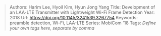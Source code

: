 > Authors: Harim Lee, Hyoil Kim, Hyun Jong Yang
> Title: Development of an LAA-LTE Transmitter with Lightweight Wi-Fi Frame Detection
> Year: 2018
> Url: https://doi.org/10.1145/3241539.3267754
> Keywords: preamble detection, Wi-Fi, LAA-LTE
> Series: MobiCom '18
> Tags: *Define your own tags here, separate by comma*